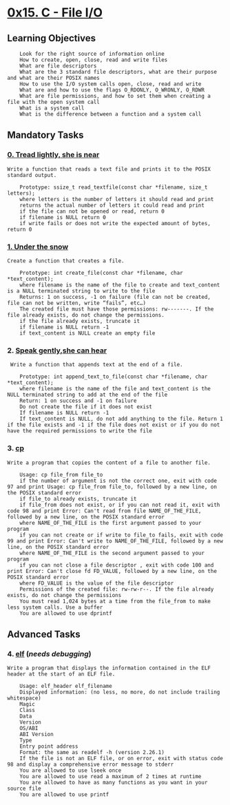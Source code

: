 # [0x15. C - File I/O](https://github.com/leulyk/alx-low_level_programming/tree/main/0x15-file_io)

## Learning Objectives

	    Look for the right source of information online
	    How to create, open, close, read and write files
	    What are file descriptors
	    What are the 3 standard file descriptors, what are their purpose and what are their POSIX names
	    How to use the I/O system calls open, close, read and write
	    What are and how to use the flags O_RDONLY, O_WRONLY, O_RDWR
	    What are file permissions, and how to set them when creating a file with the open system call
	    What is a system call
	    What is the difference between a function and a system call

## Mandatory Tasks

### [0. Tread lightly, she is near](https://github.com/leulyk/alx-low_level_programming/blob/main/0x15-file_io/0-read_textfile.c)

	Write a function that reads a text file and prints it to the POSIX standard output.

	    Prototype: ssize_t read_textfile(const char *filename, size_t letters);
	    where letters is the number of letters it should read and print
	    returns the actual number of letters it could read and print
	    if the file can not be opened or read, return 0
	    if filename is NULL return 0
	    if write fails or does not write the expected amount of bytes, return 0

### [1. Under the snow](https://github.com/leulyk/alx-low_level_programming/blob/main/0x15-file_io/1-create_file.c)

	Create a function that creates a file.

	    Prototype: int create_file(const char *filename, char *text_content);
	    where filename is the name of the file to create and text_content is a NULL terminated string to write to the file
	    Returns: 1 on success, -1 on failure (file can not be created, file can not be written, write “fails”, etc…)
	    The created file must have those permissions: rw-------. If the file already exists, do not change the permissions.
	    if the file already exists, truncate it
	    if filename is NULL return -1
	    if text_content is NULL create an empty file

### 2. [Speak gently,she can hear](https://github.com/leulyk/alx-low_level_programming/blob/main/0x15-file_io/2-append_text_to_file.c)

	 Write a function that appends text at the end of a file.

	    Prototype: int append_text_to_file(const char *filename, char *text_content);
	    where filename is the name of the file and text_content is the NULL terminated string to add at the end of the file
	    Return: 1 on success and -1 on failure
	    Do not create the file if it does not exist
	    If filename is NULL return -1
	    If text_content is NULL, do not add anything to the file. Return 1 if the file exists and -1 if the file does not exist or if you do not have the required permissions to write the file

### 3. [cp](https://github.com/leulyk/alx-low_level_programming/blob/main/0x15-file_io/3-cp.c)

	Write a program that copies the content of a file to another file.

	    Usage: cp file_from file_to
	    if the number of argument is not the correct one, exit with code 97 and print Usage: cp file_from file_to, followed by a new line, on the POSIX standard error
	    if file_to already exists, truncate it
	    if file_from does not exist, or if you can not read it, exit with code 98 and print Error: Can't read from file NAME_OF_THE_FILE, followed by a new line, on the POSIX standard error
		where NAME_OF_THE_FILE is the first argument passed to your program
	    if you can not create or if write to file_to fails, exit with code 99 and print Error: Can't write to NAME_OF_THE_FILE, followed by a new line, on the POSIX standard error
		where NAME_OF_THE_FILE is the second argument passed to your program
	    if you can not close a file descriptor , exit with code 100 and print Error: Can't close fd FD_VALUE, followed by a new line, on the POSIX standard error
		where FD_VALUE is the value of the file descriptor
	    Permissions of the created file: rw-rw-r--. If the file already exists, do not change the permissions
	    You must read 1,024 bytes at a time from the file_from to make less system calls. Use a buffer
	    You are allowed to use dprintf

## Advanced Tasks

### 4. [elf](https://github.com/leulyk/alx-low_level_programming/blob/main/0x15-file_io/100-elf_header.c) (*needs debugging*)

	Write a program that displays the information contained in the ELF header at the start of an ELF file.

	    Usage: elf_header elf_filename
	    Displayed information: (no less, no more, do not include trailing whitespace)
		Magic
		Class
		Data
		Version
		OS/ABI
		ABI Version
		Type
		Entry point address
	    Format: the same as readelf -h (version 2.26.1)
	    If the file is not an ELF file, or on error, exit with status code 98 and display a comprehensive error message to stderr
	    You are allowed to use lseek once
	    You are allowed to use read a maximum of 2 times at runtime
	    You are allowed to have as many functions as you want in your source file
	    You are allowed to use printf
